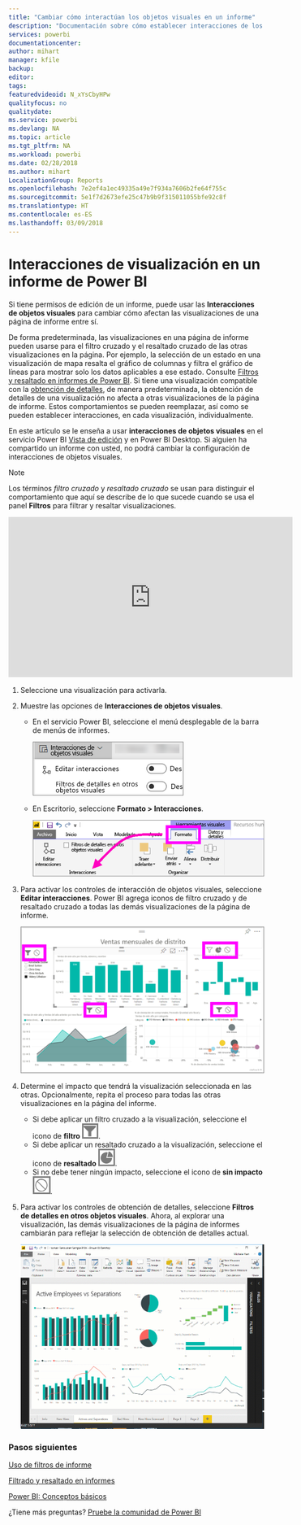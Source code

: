 ```yaml
---
title: "Cambiar cómo interactúan los objetos visuales en un informe"
description: "Documentación sobre cómo establecer interacciones de los objetos visuales en un informe de Microsoft Power BI y en un informe de Power BI Desktop."
services: powerbi
documentationcenter: 
author: mihart
manager: kfile
backup: 
editor: 
tags: 
featuredvideoid: N_xYsCbyHPw
qualityfocus: no
qualitydate: 
ms.service: powerbi
ms.devlang: NA
ms.topic: article
ms.tgt_pltfrm: NA
ms.workload: powerbi
ms.date: 02/28/2018
ms.author: mihart
LocalizationGroup: Reports
ms.openlocfilehash: 7e2ef4a1ec49335a49e7f934a7606b2fe64f755c
ms.sourcegitcommit: 5e1f7d2673efe25c47b9b9f315011055bfe92c8f
ms.translationtype: HT
ms.contentlocale: es-ES
ms.lasthandoff: 03/09/2018
---
```

# <a name="visualization-interactions-in-a-power-bi-report"></a>Interacciones de visualización en un informe de Power BI
Si tiene permisos de edición de un informe, puede usar las **Interacciones de objetos visuales** para cambiar cómo afectan las visualizaciones de una página de informe entre sí. 

De forma predeterminada, las visualizaciones en una página de informe pueden usarse para el filtro cruzado y el resaltado cruzado de las otras visualizaciones en la página.
Por ejemplo, la selección de un estado en una visualización de mapa resalta el gráfico de columnas y filtra el gráfico de líneas para mostrar solo los datos aplicables a ese estado.
Consulte [Filtros y resaltado en informes de Power BI](power-bi-reports-filters-and-highlighting.md). Si tiene una visualización compatible con la [obtención de detalles](power-bi-visualization-drill-down.md), de manera predeterminada, la obtención de detalles de una visualización no afecta a otras visualizaciones de la página de informe. Estos comportamientos se pueden reemplazar, así como se pueden establecer interacciones, en cada visualización, individualmente.

En este artículo se le enseña a usar **interacciones de objetos visuales** en el servicio Power BI [Vista de edición](service-interact-with-a-report-in-editing-view.md) y en Power BI Desktop. Si alguien ha compartido un informe con usted, no podrá cambiar la configuración de interacciones de objetos visuales.

> [!NOTE]
> Los términos *filtro cruzado* y *resaltado cruzado* se usan para distinguir el comportamiento que aquí se describe de lo que sucede cuando se usa el panel **Filtros** para filtrar y resaltar visualizaciones.  
> 
> 

<iframe width="560" height="315" src="https://www.youtube.com/embed/N_xYsCbyHPw?list=PL1N57mwBHtN0JFoKSR0n-tBkUJHeMP2cP" frameborder="0" allowfullscreen></iframe>

1. Seleccione una visualización para activarla.  
2. Muestre las opciones de **Interacciones de objetos visuales**.
    - En el servicio Power BI, seleccione el menú desplegable de la barra de menús de informes.

       ![Menú desplegable de interacciones de un objeto visual](media/service-reports-visual-interactions/power-bi-visual-interaction.png)

    - En Escritorio, seleccione **Formato > Interacciones**.

        ![Selección de Formato e Interacciones](media/service-reports-visual-interactions/pbi-visual-interaction-desktop.png)

3. Para activar los controles de interacción de objetos visuales, seleccione **Editar interacciones**. Power BI agrega iconos de filtro cruzado y de resaltado cruzado a todas las demás visualizaciones de la página de informe.
   
    ![Informe con interacciones de un objeto visual activadas](media/service-reports-visual-interactions/power-bi-icons-on.png)
3. Determine el impacto que tendrá la visualización seleccionada en las otras.  Opcionalmente, repita el proceso para todas las otras visualizaciones en la página del informe.
   
   * Si debe aplicar un filtro cruzado a la visualización, seleccione el icono de **filtro** ![icono de filtro](media/service-reports-visual-interactions/pbi-filter-icon-outlined.png).
   * Si debe aplicar un resaltado cruzado a la visualización, seleccione el icono de **resaltado** ![icono de resaltado](media/service-reports-visual-interactions/pbi-highlight-icon-outlined.png).
   * Si no debe tener ningún impacto, seleccione el icono de **sin impacto** ![icono de sin impacto](media/service-reports-visual-interactions/pbi-noimpact-icon-outlined.png).

4. Para activar los controles de obtención de detalles, seleccione **Filtros de detalles en otros objetos visuales**.  Ahora, al explorar una visualización, las demás visualizaciones de la página de informes cambiarán para reflejar la selección de obtención de detalles actual. 

   ![Vídeo de la activación de los controles de obtención de detalles](media/service-reports-visual-interactions/drill2.gif)

### <a name="next-steps"></a>Pasos siguientes
[Uso de filtros de informe](power-bi-how-to-report-filter.md)

[Filtrado y resaltado en informes](power-bi-reports-filters-and-highlighting.md)

[Power BI: Conceptos básicos](service-basic-concepts.md)

¿Tiene más preguntas? [Pruebe la comunidad de Power BI](http://community.powerbi.com/)

